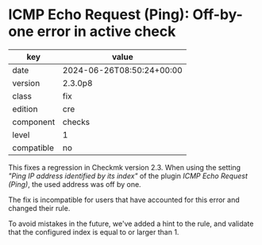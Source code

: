 [//]: # (werk v2)
# ICMP Echo Request (Ping): Off-by-one error in active check

key        | value
---------- | ---
date       | 2024-06-26T08:50:24+00:00
version    | 2.3.0p8
class      | fix
edition    | cre
component  | checks
level      | 1
compatible | no

This fixes a regression in Checkmk version 2.3.
When using the setting _"Ping IP address identified by its index"_ of the plugin _ICMP Echo Request (Ping)_, the used address was off by one.

The fix is incompatible for users that have accounted for this error and changed their rule.

To avoid mistakes in the future, we've added a hint to the rule, and validate that the configured index is equal to or larger than 1.
